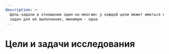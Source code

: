```yaml
---
description: >-
  Цель-задачи в отношении один-ко-многим: у каждой цели может иметься несколько
  задач для её выполнения, минимум - одна
---
```


# Цели и задачи исследования

